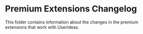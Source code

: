Premium Extensions Changelog
==========================

This folder contains information about the changes in the premium extensions that work with UserIdeas.
